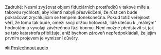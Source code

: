 
Zadruhé: Nesmí zvyšovat objem fiduciárních prostředků v takové míře a takovou rychlostí, aby klienti nabyli přesvědčení, že růst cen bude pokračovat zrychlujícím se tempem donekonečna. Pokud totiž veřejnost věří, že tomu tak bude, omezí svoji držbu hotovosti, lidé utečou k „reálným" hodnotám a vyvolají závěrečnou fázi boomu. Není možné představit si, jak se tato katastrofa přibližuje, aniž bychom zároveň nepředpokládali, že jejím prvním projevem je vymizení důvěry.

[🔊 Poslechnout audio](/data/7-paragraphs/audio/chapter_81/para_008-Zadruh-Nesm-zvyovat-objem-fiducirnch-proste.mp3)
